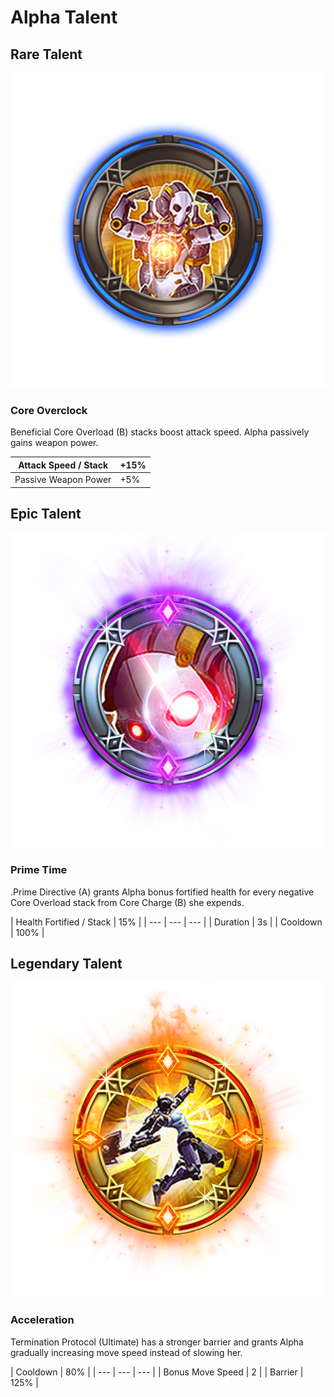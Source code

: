 # Alpha Talent

## Rare Talent

![](../../.gitbook/assets/alpha_rare.png)

### Core Overclock

Beneficial Core Overload \(B\) stacks boost attack speed. Alpha passively gains weapon power.

| Attack Speed / Stack | +15% |
| --- | --- |
| Passive Weapon Power | +5% |

## Epic Talent

![](../../.gitbook/assets/alpha_epic.png)

### Prime Time

.Prime Directive \(A\) grants Alpha bonus fortified health for every negative Core Overload stack from Core Charge \(B\) she expends.

| Health Fortified / Stack  | 15% |
| --- | --- | --- |
| Duration | 3s |
| Cooldown | 100% |

## Legendary Talent

![](../../.gitbook/assets/alpha_legendary.png)

### Acceleration

Termination Protocol \(Ultimate\) has a stronger barrier and grants Alpha gradually increasing move speed instead of slowing her.

| Cooldown | 80% |
| --- | --- | --- |
| Bonus Move Speed | 2 |
| Barrier | 125% |



